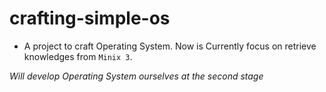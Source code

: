 # crafting-simple-os
- A project to craft Operating System. Now is Currently focus on retrieve knowledges from `Minix 3`.

*Will develop Operating System ourselves at the second stage*
